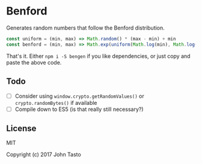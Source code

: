 # Benford

Generates random numbers that follow the Benford distribution.

```js
const uniform = (min, max) => Math.random() * (max - min) + min
const benford = (min, max) => Math.exp(uniform(Math.log(min), Math.log(max)))
```

That's it. Either `npm i -S bengen` if you like dependencies, or just copy and paste the above code.

## Todo

- [ ] Consider using `window.crypto.getRandomValues()` or `crypto.randomBytes()` if available
- [ ] Compile down to ES5 (is that really still necessary?)

## License

MIT

Copyright (c) 2017 John Tasto
